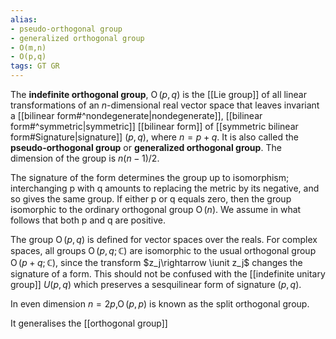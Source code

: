 ```yaml
---
alias:
- pseudo-orthogonal group
- generalized orthogonal group
- O(m,n)
- O(p,q)
tags: GT GR
---
```

The **indefinite orthogonal group**, $\operatorname{O}(p,q)$ is the [[Lie group]] of all linear transformations of an $n$-dimensional real vector space that leaves invariant a [[bilinear form#^nondegenerate|nondegenerate]], [[bilinear form#^symmetric|symmetric]] [[bilinear form]] of [[symmetric bilinear form#Signature|signature]] $(p,q)$, where $n = p + q$. It is also called the **pseudo-orthogonal group** or **generalized orthogonal group**. The dimension of the group is $n(n − 1)/2$.

The signature of the form determines the group up to isomorphism; interchanging p with q amounts to replacing the metric by its negative, and so gives the same group. If either p or q equals zero, then the group isomorphic to the ordinary orthogonal group $\operatorname{O}(n)$. We assume in what follows that both p and q are positive.

The group $\operatorname{O}(p,q)$ is defined for vector spaces over the reals. For complex spaces, all groups $\operatorname{O}(p, q; \mathbb{C})$ are isomorphic to the usual orthogonal group $\operatorname{O}(p+ q; \mathbb{C})$, since the transform $z_j\rightarrow \iunit z_j$ changes the signature of a form. This should not be confused with the [[indefinite unitary group]] $U(p,q)$ which preserves a sesquilinear form of signature $(p,q)$.

In even dimension $n = 2p$,$\operatorname{O}(p,p)$ is known as the split orthogonal group.


It generalises the [[orthogonal group]]



